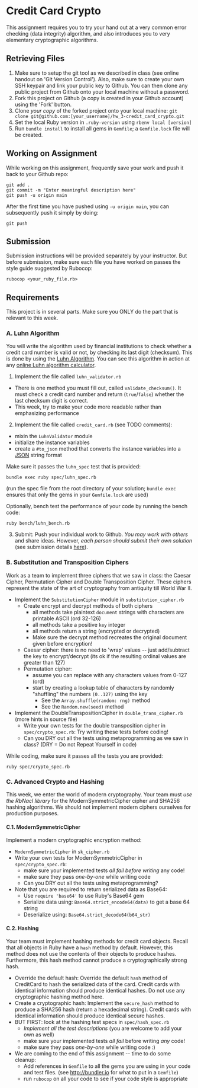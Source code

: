 # Credit Card Crypto

This assignment requires you to try your hand out at a very common error checking (data integrity) algorithm, and also introduces you to very elementary cryptographic algorithms.

## Retrieving Files

1. Make sure to setup the git tool as we described in class (see online handout on 'Git Version Control'). Also, make sure to create your own SSH keypair and link your public key to Github. You can then clone any public project from Github onto your local machine without a password.
2. Fork this project on Github (a copy is created in your Github account) using the 'Fork' button.
3. Clone *your copy* of the forked project onto your local machine:
`git clone git@github.com:[your_username]/hw_3-credit_card_crypto.git`
4. Set the local Ruby version in `.ruby-version` using `rbenv local [version]`
5. Run `bundle install` to install all gems in `Gemfile`; a `Gemfile.lock` file will be created.

## Working on Assignment

While working on this assignment, frequently save your work and push it back to your Github repo:

    git add .
    git commit -m "Enter meaningful description here"
    git push -u origin main

After the first time you have pushed using `-u origin main`, you can subsequently push it simply by doing:

    git push

## Submission

Submission instructions will be provided separately by your instructor. But before submission, make sure each file you have worked on passes the style guide suggested by Rubocop:

    rubocop <your_ruby_file.rb>

## Requirements

This project is in several parts. Make sure you ONLY do the part that is relevant to this week.

### A. Luhn Algorithm
<!-- markdownlint-disable ol-prefix -->

You will write the algorithm used by financial institutions to check whether a credit card number is valid or not, by checking its last digit (checksum). This is done by using the [Luhn Algorithm](http://en.wikipedia.org/wiki/Luhn_algorithm). You can see this algorithm in action at any [online Luhn algorithm calculator](http://planetcalc.com/2464/).

1. Implement the file called `luhn_validator.rb`

- There is one method you must fill out, called `validate_checksum()`. It must check a credit card number and return (`true`/`false`) whether the last checksum digit is correct.
- This week, try to make your code more readable rather than emphasizing performance

2. Implement the file called `credit_card.rb` (see TODO comments):

- mixin the `LuhnValidator` module
- initialize the instance variables
- create a `#to_json` method that converts the instance variables into a [JSON](http://en.wikipedia.org/wiki/JSON) string format

Make sure it passes the `luhn_spec` test that is provided:

    bundle exec ruby spec/luhn_spec.rb

(run the spec file from the root directory of your solution; `bundle exec` ensures that only the gems in your `Gemfile.lock` are used)

Optionally, bench test the performance of your code by running the bench code:

    ruby bench/luhn_bench.rb

3. Submit: Push your individual work to Github. *You may work with others* and share ideas. However, *each person should submit their own solution* (see submission details [here](README.md#submission)).

### B. Substitution and Transposition Ciphers

Work as a team to implement three ciphers that we saw in class: the Caesar Cipher, Permutation Cipher and Double Transposition Cipher. These ciphers represent the state of the art of cryptography from antiquity till World War II.

- Implement the `SubstitutionCipher` module in `substitution_cipher.rb`
  - Create encrypt and decrypt methods of both ciphers
    - all methods take plaintext `document` strings with characters are printable ASCII (ord 32-126)
    - all methods take a positive `key` integer
    - all methods return a string (encrypted or decrypted)
    - Make sure the decrypt method recreates the original document given before encryption!
  - Caesar cipher: there is no need to 'wrap' values -- just add/subtract the key to encrypt/decrypt (its ok if the resulting ordinal values are greater than 127)
  - Permutation cipher:
    - assume you can replace with any characters values from 0-127 (ord)
    - start by creating a lookup table of characters by randomly "shuffling" the numbers `(0..127)` using the key
      - See the `Array.shuffle(random: rng)` method
      - See the `Random.new(seed)` method
- Implement the DoubleTranspositionCipher in `double_trans_cipher.rb` (more hints in source file)
  - Write your own tests for the double transposition cipher in `spec/crypto_spec.rb`:  Try writing these tests before coding!
  - Can you DRY out all the tests using metaprogramming as we saw in class? (DRY = Do not Repeat Yourself in code)

While coding, make sure it passes all the tests you are provided:

    ruby spec/crypto_spec.rb

### C. Advanced Crypto and Hashing

This week, we enter the world of modern cryptography. Your team must *use the RbNacl library* for the ModernSymmetricCipher cipher and SHA256 hashing algorithms. We should not implement modern ciphers ourselves for production purposes.

#### C.1. ModernSymmetricCipher

Implement a modern cryptographic encryption method:

- `ModernSymmetricCipher` in `sk_cipher.rb`
- Write your own tests for ModernSymmetricCipher in `spec/crypto_spec.rb`:
  - make sure your implemented tests *all fail before writing* any code!
  - make sure they pass *one-by-one* while writing code
  - Can you DRY out all the tests using metaprogramming?
- Note that you are required to return serialized data as Base64:
  - Use `require 'base64'` to use Ruby's Base64 gem
  - Serialize data using: `Base64.strict_encode64(data)` to get a base 64 string
  - Deserialize using: `Base64.strict_decode64(b64_str)`

#### C.2. Hashing

Your team must implement hashing methods for credit card objects. Recall that all objects in Ruby have a `hash` method by default. However, this method does not use the contents of their objects to produce hashes. Furthermore, this hash method cannot produce a cryptographically strong hash.

- Override the default hash: Override the default `hash` method of CreditCard to hash the serialized data of the card. Credit cards with identical information should produce identical hashes. Do not use any cryptographic hashing method here.
- Create a cryptographic hash: Implement the `secure_hash` method to produce a SHA256 hash (return a hexadecimal string). Credit cards with identical information should produce identical secure hashes.
- BUT FIRST: look at the hashing test specs in `spec/hash_spec.rb`
  - *Implement all the test descriptions* (you are welcome to add your own as well)
  - make sure your implemented tests *all fail* before writing *any* code!
  - make sure they pass *one-by-one* while writing code :)
- We are coming to the end of this assignment -- time to do some cleanup:
  - Add references in `Gemfile` to all the gems you are using in your code and test files.
    (see <http://bundler.io> for what to put in a `Gemfile`)
  - run `rubocop` on all your code to see if your code style is appropriate
